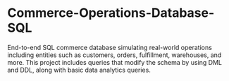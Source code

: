 # Commerce-Operations-Database-SQL
End-to-end SQL commerce database simulating real-world operations including entities such as customers, orders, fulfillment, warehouses, and more. This project includes queries that modify the schema by using DML and DDL, along with basic data analytics queries. 
